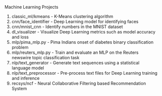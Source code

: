 Machine Learning Projects

1. classic_ml/kmeans - K-Means clustering algorithm
2. cnn/face_identifier - Deep Learning model for identifying faces
3. cnn/mnist_cnn - Identify numbers in the MNIST dataset
4. dl_visualizer - Visualize Deep Learning metrics such as model accuracy and loss
5. mlp/pima_mlp.py - Pima Indians onset of diabetes binary classification problem
6. mlp/reuters_mlp.py - Train and evaluate an MLP on the Reuters newswire topic classification task
7. nlp/text_generator - Generate text sequences using a statistical language model
8. nlp/text_preprocessor - Pre-process text files for Deep Learning training and inference
9. recsys/ncf - Neural Collaborative Filtering based Recommendation System
